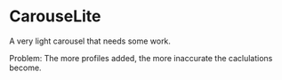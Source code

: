 # CarouseLite
A very light carousel that needs some work. 

Problem:
The more profiles added, the more inaccurate the caclulations become.
